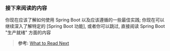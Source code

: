 ### 接下来阅读的内容
你现在应该了解如何使用 Spring Boot 以及应该遵循的一些最佳实践; 你现在可以继续深入了解特定的 [Spring Boot 功能], 或者你可以跳过, 直接阅读 Spring Boot "生产就绪" 方面的内容
>**参考:**
[What to Read Next](https://docs.spring.io/spring-boot/docs/2.1.3.RELEASE/reference/htmlsingle/#using-boot-whats-next)
